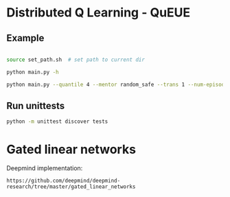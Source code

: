 # Distributed Q Learning - QuEUE

## Example

```bash

source set_path.sh  # set path to current dir

python main.py -h

python main.py --quantile 4 --mentor random_safe --trans 1 --num-episodes 100 --render 1
```
## Run unittests

```bash
python -m unittest discover tests
```

# Gated linear networks

Deepmind implementation:

`https://github.com/deepmind/deepmind-research/tree/master/gated_linear_networks`

